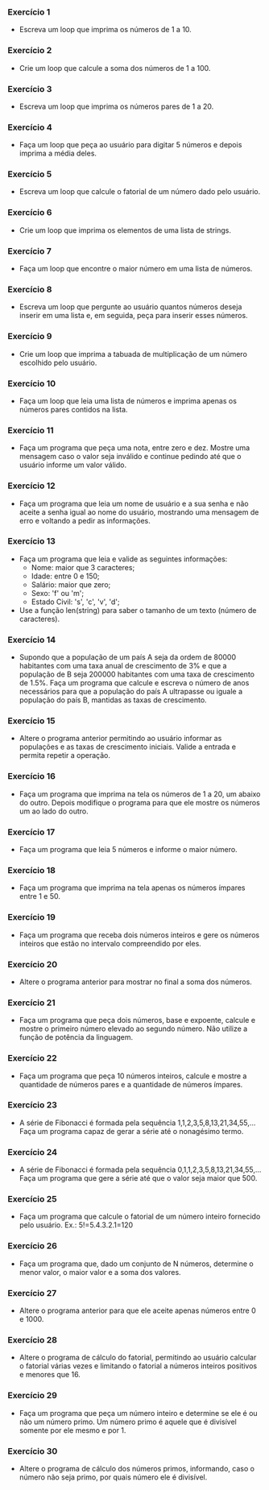 ### Exercício 1

- Escreva um loop que imprima os números de 1 a 10.

### Exercício 2

- Crie um loop que calcule a soma dos números de 1 a 100.

### Exercício 3

- Escreva um loop que imprima os números pares de 1 a 20.


### Exercício 4

- Faça um loop que peça ao usuário para digitar 5 números e depois imprima a média deles.

### Exercício 5

- Escreva um loop que calcule o fatorial de um número dado pelo usuário.

### Exercício 6

- Crie um loop que imprima os elementos de uma lista de strings.

### Exercício 7

- Faça um loop que encontre o maior número em uma lista de números.

### Exercício 8

- Escreva um loop que pergunte ao usuário quantos números deseja inserir em uma lista e, em seguida, peça para inserir esses números.

### Exercício 9

- Crie um loop que imprima a tabuada de multiplicação de um número escolhido pelo usuário.

### Exercício 10

- Faça um loop que leia uma lista de números e imprima apenas os números pares contidos na lista.

### Exercício 11

- Faça um programa que peça uma nota, entre zero e dez. Mostre uma mensagem caso o valor seja inválido e continue pedindo até que o usuário informe um valor válido.

### Exercício 12

- Faça um programa que leia um nome de usuário e a sua senha e não aceite a senha igual ao nome do usuário, mostrando uma mensagem de erro e voltando a pedir as informações.

### Exercício 13

- Faça um programa que leia e valide as seguintes informações:
    - Nome: maior que 3 caracteres;
    - Idade: entre 0 e 150;
    - Salário: maior que zero;
    - Sexo: 'f' ou 'm';
    - Estado Civil: 's', 'c', 'v', 'd';
- Use a função len(string) para saber o tamanho de um texto (número de caracteres).

### Exercício 14

- Supondo que a população de um país A seja da ordem de 80000 habitantes com uma taxa anual de crescimento de 3% e que a população de B seja 200000 habitantes com uma taxa de crescimento de 1.5%. Faça um programa que calcule e escreva o número de anos necessários para que a população do país A ultrapasse ou iguale a população do país B, mantidas as taxas de crescimento.

### Exercício 15

- Altere o programa anterior permitindo ao usuário informar as populações e as taxas de crescimento iniciais. Valide a entrada e permita repetir a operação.

### Exercício 16

- Faça um programa que imprima na tela os números de 1 a 20, um abaixo do outro. Depois modifique o programa para que ele mostre os números um ao lado do outro.

### Exercício 17

- Faça um programa que leia 5 números e informe o maior número.

### Exercício 18

- Faça um programa que imprima na tela apenas os números ímpares entre 1 e 50.

### Exercício 19

- Faça um programa que receba dois números inteiros e gere os números inteiros que estão no intervalo compreendido por eles.

### Exercício 20

- Altere o programa anterior para mostrar no final a soma dos números.

### Exercício 21

- Faça um programa que peça dois números, base e expoente, calcule e mostre o primeiro número elevado ao segundo número. Não utilize a função de potência da linguagem.

### Exercício 22

- Faça um programa que peça 10 números inteiros, calcule e mostre a quantidade de números pares e a quantidade de números ímpares.

### Exercício 23

- A série de Fibonacci é formada pela sequência 1,1,2,3,5,8,13,21,34,55,... Faça um programa capaz de gerar a série até o nonagésimo termo.

### Exercício 24

- A série de Fibonacci é formada pela sequência 0,1,1,2,3,5,8,13,21,34,55,... Faça um programa que gere a série até que o valor seja maior que 500.

### Exercício 25

- Faça um programa que calcule o fatorial de um número inteiro fornecido pelo usuário. Ex.: 5!=5.4.3.2.1=120

### Exercício 26

- Faça um programa que, dado um conjunto de N números, determine o menor valor, o maior valor e a soma dos valores.


### Exercício 27

- Altere o programa anterior para que ele aceite apenas números entre 0 e 1000.

### Exercício 28

- Altere o programa de cálculo do fatorial, permitindo ao usuário calcular o fatorial várias vezes e limitando o fatorial a números inteiros positivos e menores que 16.

### Exercício 29

- Faça um programa que peça um número inteiro e determine se ele é ou não um número primo. Um número primo é aquele que é divisível somente por ele mesmo e por 1.

### Exercício 30

- Altere o programa de cálculo dos números primos, informando, caso o número não seja primo, por quais número ele é divisível.
